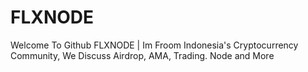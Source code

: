 # FLXNODE
Welcome To Github FLXNODE |  Im Froom Indonesia's Cryptocurrency Community, We Discuss Airdrop, AMA, Trading. Node and More
